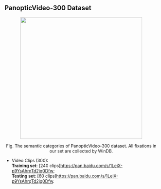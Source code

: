 ## PanopticVideo-300 Dataset
<div align=center><img width="400" height="400" src="https://github.com/cvpr-submission/WinDB/blob/main/Figs/class.gif"/></div>
<p align="center">Fig. The semantic categories of PanopticVideo-300 dataset. All fixations in our set are collected by WinDB. </p>   

  * Video Clips (300):  
    **Training set**: [240 clips]<https://pan.baidu.com/s/1LeiX-p9YsAhrqTd2jq0Dfw>;    
    **Testing set**: [60 clips]<https://pan.baidu.com/s/1LeiX-p9YsAhrqTd2jq0Dfw>.  
